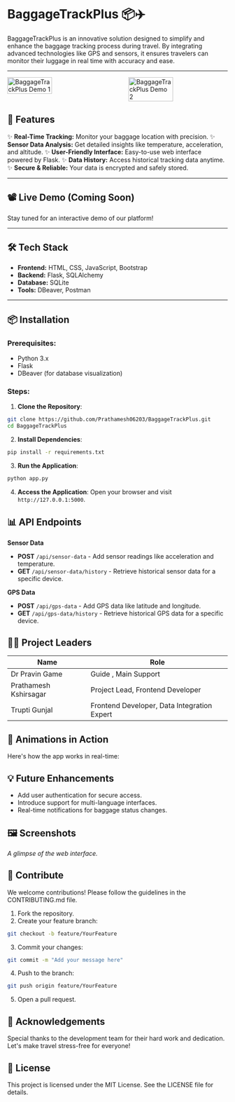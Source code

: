 # BaggageTrackPlus 📦✈️

BaggageTrackPlus is an innovative solution designed to simplify and enhance the baggage tracking process during travel. By integrating advanced technologies like GPS and sensors, it ensures travelers can monitor their luggage in real time with accuracy and ease.

---

<div style="display: flex; justify-content: space-between;">
  <img src="https://media.giphy.com/media/26tn33aiTi1jkl6H6/giphy.gif?cid=790b7611f1qesrl6yqhlmtzx9t0rkfp6clejnrn74761npx8&ep=v1_gifs_search&rid=giphy.gif&ct=g" alt="BaggageTrackPlus Demo 1" width="45%">
  <img src="https://media.giphy.com/media/L1R1tvI9svkIWwpVYr/giphy.gif?cid=790b7611xl44rqrovdo6howl8xrclxmpwnjrihpe8ndzehk7&ep=v1_gifs_search&rid=giphy.gif&ct=g" alt="BaggageTrackPlus Demo 2" width="45%">
</div>

## 🚀 Features

✨ **Real-Time Tracking:** Monitor your baggage location with precision.
✨ **Sensor Data Analysis:** Get detailed insights like temperature, acceleration, and altitude.
✨ **User-Friendly Interface:** Easy-to-use web interface powered by Flask.
✨ **Data History:** Access historical tracking data anytime.
✨ **Secure & Reliable:** Your data is encrypted and safely stored.

---

## 📽️ Live Demo (Coming Soon)

Stay tuned for an interactive demo of our platform!

---

## 🛠️ Tech Stack

- **Frontend:** HTML, CSS, JavaScript, Bootstrap
- **Backend:** Flask, SQLAlchemy
- **Database:** SQLite
- **Tools:** DBeaver, Postman

---

## 📦 Installation

### Prerequisites:
- Python 3.x
- Flask
- DBeaver (for database visualization)

### Steps:

1. **Clone the Repository**:
```bash
git clone https://github.com/Prathamesh06203/BaggageTrackPlus.git
cd BaggageTrackPlus
```

2. **Install Dependencies**:
```bash
pip install -r requirements.txt
```

3. **Run the Application**:
```bash
python app.py
```

4. **Access the Application**: Open your browser and visit `http://127.0.0.1:5000`.

## 📊 API Endpoints

**Sensor Data**
* **POST** `/api/sensor-data` - Add sensor readings like acceleration and temperature.
* **GET** `/api/sensor-data/history` - Retrieve historical sensor data for a specific device.

**GPS Data**
* **POST** `/api/gps-data` - Add GPS data like latitude and longitude.
* **GET** `/api/gps-data/history` - Retrieve historical GPS data for a specific device.

## 👩‍💻 Project Leaders

| Name | Role |
|------|------|
| Dr Pravin Game | Guide , Main Support |
| Prathamesh Kshirsagar | Project Lead, Frontend Developer |
| Trupti Gunjal | Frontend Developer, Data Integration Expert |

## 🎥 Animations in Action

Here's how the app works in real-time:

## 💡 Future Enhancements

* Add user authentication for secure access.
* Introduce support for multi-language interfaces.
* Real-time notifications for baggage status changes.

## 🖼️ Screenshots

*A glimpse of the web interface.*

## 💬 Contribute

We welcome contributions! Please follow the guidelines in the CONTRIBUTING.md file.

1. Fork the repository.
2. Create your feature branch:
```bash
git checkout -b feature/YourFeature
```

3. Commit your changes:
```bash
git commit -m "Add your message here"
```

4. Push to the branch:
```bash
git push origin feature/YourFeature
```

5. Open a pull request.

## 🌟 Acknowledgements

Special thanks to the development team for their hard work and dedication. Let's make travel stress-free for everyone!

## 📜 License

This project is licensed under the MIT License. See the LICENSE file for details.
